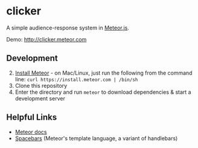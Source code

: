 clicker
=======
A simple audience-response system in [Meteor.js](http://meteor.com).

Demo: http://clicker.meteor.com

Development
-----------
2. [Install Meteor](https://docs.meteor.com/#/basic/quickstart) - on Mac/Linux, just run the following from the command line: `curl https://install.meteor.com | /bin/sh`
4. Clone this repository
5. Enter the directory and run `meteor` to download dependencies & start a development server

Helpful Links
-------------
- [Meteor docs](http://docs.meteor.com/)
- [Spacebars](https://github.com/meteor/meteor/blob/devel/packages/spacebars/README.md) (Meteor's template language, a variant of handlebars)
